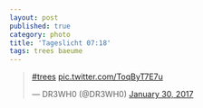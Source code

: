 ```yaml
---
layout: post
published: true
category: photo
title: 'Tageslicht 07:18'
tags: trees baeume
---
```

<blockquote class="twitter-tweet"><p lang="und" dir="ltr"><a href="https://twitter.com/hashtag/trees?src=hash">#trees</a> <a href="https://t.co/ToqByT7E7u">pic.twitter.com/ToqByT7E7u</a></p>&mdash; DR3WH0 (@DR3WH0) <a href="https://twitter.com/DR3WH0/status/826056916472299523">January 30, 2017</a></blockquote>
<script async src="//platform.twitter.com/widgets.js" charset="utf-8"></script>

